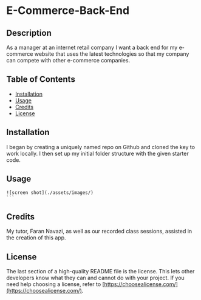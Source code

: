# E-Commerce-Back-End

## Description

As a manager at an internet retail company I want a back end for my e-commerce website that uses the latest technologies
so that my company can compete with other e-commerce companies.

## Table of Contents

- [Installation](#installation)
- [Usage](#usage)
- [Credits](#credits)
- [License](#license)

## Installation

I began by creating a uniquely named repo on Github and cloned the key to work locally. I then set up my initial folder structure with the given starter code.

## Usage

    ![screen shot](./assets/images/)
    ```

## Credits

My tutor, Faran Navazi, as well as our recorded class sessions, assisted in the creation of this app.

## License

The last section of a high-quality README file is the license. This lets other developers know what they can and cannot do with your project. If you need help choosing a license, refer to [https://choosealicense.com/](https://choosealicense.com/).